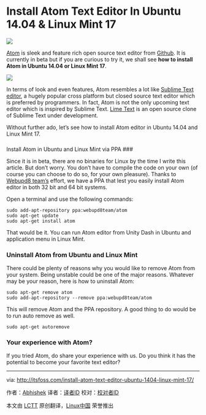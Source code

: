 Install Atom Text Editor In Ubuntu 14.04 & Linux Mint 17
================================================================================
![](http://itsfoss.itsfoss.netdna-cdn.com/wp-content/uploads/2014/08/Install_Atom_In_Ubuntu_Linux_Mint.jpeg)

[Atom][1] is sleek and feature rich open source text editor from [Github][2]. It is currently in beta but if you are curious to try it, we shall see **how to install Atom in Ubuntu 14.04 or Linux Mint 17**.

![](http://itsfoss.itsfoss.netdna-cdn.com/wp-content/uploads/2014/08/Atom_Editor.jpeg)

In terms of look and even features, Atom resembles a lot like [Sublime Text editor][3], a hugely popular cross platform but closed source text editor which is preferred by programmers. In fact, Atom is not the only upcoming text editor which is inspired by Sublime Text. [Lime Text][4] is an open source clone of Sublime Text under development.

Without further ado, let’s see how to install Atom editor in Ubuntu 14.04 and Linux Mint 17.
### 
Install Atom in Ubuntu and Linux Mint via PPA ###

Since it is in beta, there are no binaries for Linux by the time I write this article. But don’t worry. You don’t have to compile the code on your own (of course you can choose to do so, for your own pleasure). Thanks to [Webupd8 team’s][5] effort, we have a PPA that lest you easily install Atom editor in both 32 bit and 64 bit systems.

Open a terminal and use the following commands:

    sudo add-apt-repository ppa:webupd8team/atom
    sudo apt-get update
    sudo apt-get install atom

That would be it. You can run Atom editor from Unity Dash in Ubuntu and application menu in Linux Mint.

### Uninstall Atom from Ubuntu and Linux Mint ###

There could be plenty of reasons why you would like to remove Atom from your system. Being unstable could be one of the major reasons. Whatever may be your reason, here is how to uninstall Atom:

    sudo apt-get remove atom
    sudo add-apt-repository --remove ppa:webupd8team/atom

This will remove Atom and the PPA repository. A good thing to do would be to run auto remove as well.

    sudo apt-get autoremove

### Your experience with Atom? ###

If you tried Atom, do share your experience with us. Do you think it has the potential to become your favorite text editor?

--------------------------------------------------------------------------------

via: http://itsfoss.com/install-atom-text-editor-ubuntu-1404-linux-mint-17/

作者：[Abhishek][a]
译者：[译者ID](https://github.com/译者ID)
校对：[校对者ID](https://github.com/校对者ID)

本文由 [LCTT](https://github.com/LCTT/TranslateProject) 原创翻译，[Linux中国](http://linux.cn/) 荣誉推出

[a]:http://itsfoss.com/author/Abhishek/
[1]:https://atom.io/
[2]:https://github.com/
[3]:http://www.sublimetext.com/
[4]:http://itsfoss.com/lime-text-open-source-alternative/
[5]:https://launchpad.net/~nilarimogard/+archive/ubuntu/webupd8